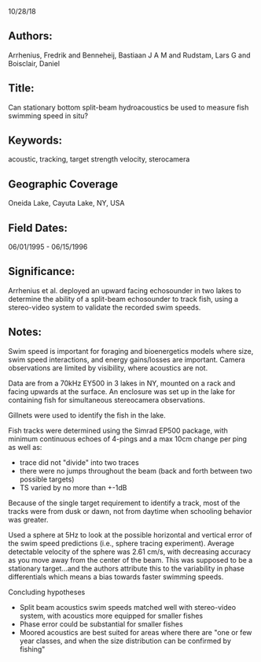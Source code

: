 10/28/18
## Authors:
Arrhenius, Fredrik and Benneheij, Bastiaan J A M and Rudstam, Lars G and Boisclair, Daniel
## Title:
Can stationary bottom split-beam hydroacoustics be used to measure fish swimming speed in situ?
## Keywords:
acoustic, tracking, target strength velocity, sterocamera
## Geographic Coverage
Oneida Lake, Cayuta Lake, NY, USA
## Field Dates:
06/01/1995 - 06/15/1996
## Significance:
Arrhenius et al. deployed an upward facing echosounder in two lakes to determine the ability of a split-beam echosounder to track fish, using a stereo-video system to validate the recorded swim speeds.

## Notes:
Swim speed is important for foraging and bioenergetics models where size, swim speed interactions, and energy gains/losses are important.  Camera observations are limited by visibility, where acoustics are not.

Data are from a 70kHz EY500 in 3 lakes in NY, mounted on a rack and facing upwards at the surface.  An enclosure was set up in the lake for containing fish for simultaneous stereocamera observations.

Gillnets were used to identify the fish in the lake.

Fish tracks were determined using the Simrad EP500 package, with minimum continuous echoes of 4-pings and a max 10cm change per ping as well as:
- trace did not "divide" into two traces
- there were no jumps throughout the beam (back and forth between two possible targets)
- TS varied by no more than +-1dB

Because of the single target requirement to identify a track, most of the tracks were from dusk or dawn, not from daytime when schooling behavior was greater.

Used a sphere at 5Hz to look at the possible horizontal and vertical error of the swim speed predictions (i.e., sphere tracing experiment).  Average detectable velocity of the sphere was 2.61 cm/s, with decreasing accuracy as you move away from the center of the beam. This was supposed to be a stationary target...and the authors attribute this to the variability in phase differentials which means a bias towards faster swimming speeds.

Concluding hypotheses
* Split beam acoustics swim speeds matched well with stereo-video system, with acoustics more equipped for smaller fishes
* Phase error could be substantial for smaller fishes
* Moored acoustics are best suited for areas where there are "one or few year classes, and when the size distribution can be confirmed by fishing"
